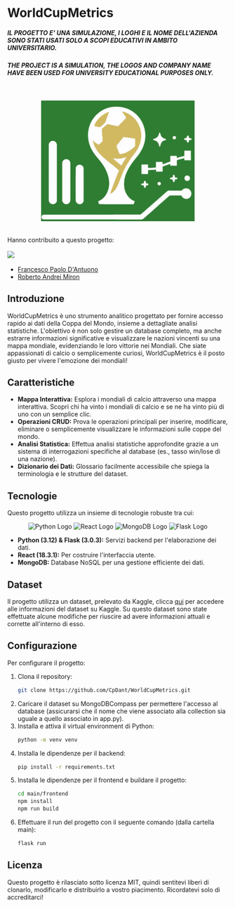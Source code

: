 # WorldCupMetrics

##### IL PROGETTO E' UNA SIMULAZIONE, I LOGHI E IL NOME DELL'AZIENDA SONO STATI USATI SOLO A SCOPI EDUCATIVI IN AMBITO UNIVERSITARIO.

##### THE PROJECT IS A SIMULATION, THE LOGOS AND COMPANY NAME HAVE BEEN USED FOR UNIVERSITY EDUCATIONAL PURPOSES ONLY.
<br/>
<p align="center" style="border-radius:10px;"><img src="main/frontend/src/components/assets/thirdlogo.png" width = "350vw"></p>
<br/>
Hanno contribuito a questo progetto:
<br/><br/>
<a href="https://github.com/CpDant/WorldCupMetrics/graphs/contributors">
<img src="https://contrib.rocks/image?repo=CpDant/WorldCupMetrics" />
</a>

* [Francesco Paolo D'Antuono](https://github.com/CpDant)
* [Roberto Andrei Miron](https://github.com/RobertoAM1)


## Introduzione
WorldCupMetrics è uno strumento analitico progettato per fornire accesso rapido ai dati della Coppa del Mondo, insieme a dettagliate analisi statistiche. L'obiettivo è non solo gestire un database completo, ma anche estrarre informazioni significative e visualizzare le nazioni vincenti su una mappa mondiale, evidenziando le loro vittorie nei Mondiali.  Che siate appassionati di calcio o semplicemente curiosi, WorldCupMetrics è il posto giusto per vivere l'emozione dei mondiali!

## Caratteristiche
- **Mappa Interattiva:** Esplora i mondiali di calcio attraverso una mappa interattiva. Scopri chi ha vinto i mondiali di calcio e se ne ha vinto più di uno con un semplice clic.
- **Operazioni CRUD:** Prova le operazioni principali per inserire, modificare, eliminare o semplicemente visualizzare le informazioni sulle coppe del mondo.
- **Analisi Statistica:** Effettua analisi statistiche approfondite grazie a un sistema di interrogazioni specifiche al database (es., tasso win/lose di una nazione).
- **Dizionario dei Dati:** Glossario facilmente accessibile che spiega la terminologia e le strutture del dataset.

## Tecnologie
Questo progetto utilizza un insieme di tecnologie robuste tra cui:

<p align = "center">
    <img src="https://upload.wikimedia.org/wikipedia/commons/c/c3/Python-logo-notext.svg" alt="Python Logo" width="50" height="50"/> 
    <img src="https://upload.wikimedia.org/wikipedia/commons/a/a7/React-icon.svg" alt="React Logo" width="50" height="50"/>
    <img src="https://miro.medium.com/v2/resize:fit:512/1*doAg1_fMQKWFoub-6gwUiQ.png" alt="MongoDB Logo" width="50" height="50"/>
    <img src="https://uxwing.com/wp-content/themes/uxwing/download/brands-and-social-media/flask-logo-icon.png" alt="Flask Logo" width="50" height="50"/>
</p>


- **Python (3.12) & Flask (3.0.3):** Servizi backend per l'elaborazione dei dati.
- **React (18.3.1):** Per costruire l'interfaccia utente.
- **MongoDB:** Database NoSQL per una gestione efficiente dei dati.

## Dataset
Il progetto utilizza un dataset, prelevato da Kaggle, clicca  <a href = "https://www.kaggle.com/datasets/keremkarayaz/2022-world-cup-datasets?select=world_cups.csv">qui</a> per accedere alle informazioni del dataset su Kaggle. Su questo dataset sono state effettuate alcune modifiche per riuscire ad avere informazioni attuali e corrette all'interno di esso.

## Configurazione
Per configurare il progetto:

1. Clona il repository:
   ```bash
   git clone https://github.com/CpDant/WorldCupMetrics.git
2. Caricare il dataset su MongoDBCompass per permettere l'accesso al database (assicurarsi che il nome che viene associato alla collection sia uguale a quello associato in app.py).
3. Installa e attiva il virtual environment di Python:
   ```bash
   python -m venv venv
4. Installa le dipendenze per il backend:
   ```bash
   pip install -r requirements.txt 
5. Installa le dipendenze per il frontend e buildare il progetto:
   ```bash
   cd main/frontend
   npm install
   npm run build
6. Effettuare il run del progetto con il seguente comando (dalla cartella main):
   ```bash
   flask run

## Licenza
Questo progetto è rilasciato sotto licenza MIT, quindi sentitevi liberi di clonarlo, modificarlo e distribuirlo a vostro piacimento. Ricordatevi solo di accreditarci!
